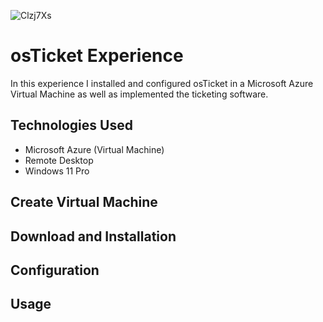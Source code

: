 ![Clzj7Xs](https://github.com/user-attachments/assets/8f4c9483-8df2-4a66-898a-2d48c6f67c55)
# osTicket Experience
In this experience I installed and configured osTicket in a Microsoft Azure Virtual Machine as well as implemented the ticketing software.

## Technologies Used
- Microsoft Azure (Virtual Machine)
- Remote Desktop
- Windows 11 Pro

## Create Virtual Machine


## Download and Installation


## Configuration


## Usage
